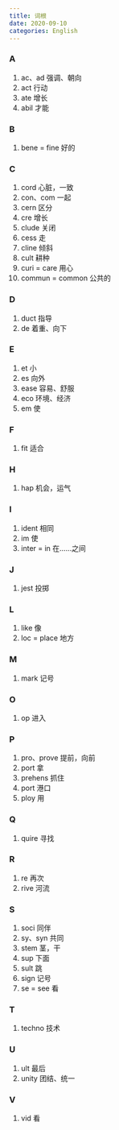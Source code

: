 ```yaml
---
title: 词根
date: 2020-09-10
categories: English
---
```


### A
1. ac、ad 强调、朝向
2. act  行动
3. ate 增长
4. abil 才能

### B
1. bene = fine  好的

### C
1. cord 心脏，一致
2. con、com  一起
3. cern 区分
4. cre  增长
5. clude  关闭
6. cess 走
7. cline  倾斜
8. cult 耕种
9. curi = care  用心
10. commun = common 公共的

### D
1. duct 指导
2. de 着重、向下

### E
1. et 小
2. es 向外
3. ease 容易、舒服
4. eco  环境、经济
5. em 使

### F
1. fit  适合

### H
1. hap
机会，运气

### I
1. ident  相同
2. im 使
3. inter = in 在……之间

### J
1. jest 投掷

### L
1. like 像
2. loc = place  地方

### M
1. mark 记号

### O
1. op 进入

### P
1. pro、prove 提前，向前
2. port 拿
3. prehens  抓住
4. port 港口
5. ploy 用

### Q
1. quire  寻找

### R
1. re 再次
2. rive 河流

### S
1. soci 同伴
2. sy、syn 共同
3. stem 茎，干
4. sup  下面
5. sult 跳
6. sign 记号
7. se = see 看

### T
1. techno 技术

### U
1. ult  最后
2. unity  团结、统一

### V
1. vid  看